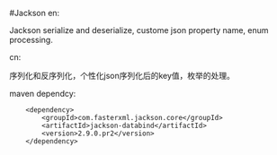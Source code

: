 #Jackson
en:

Jackson serialize and deserialize, custome json property name, enum processing.


cn:

序列化和反序列化，个性化json序列化后的key值，枚举的处理。


maven dependcy:

    	<dependency>
			<groupId>com.fasterxml.jackson.core</groupId>
			<artifactId>jackson-databind</artifactId>
			<version>2.9.0.pr2</version>
		</dependency>